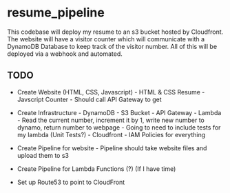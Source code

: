 # resume_pipeline

This codebase will deploy my resume to an s3 bucket hosted by Cloudfront. The website will have a visitor counter which will communicate with a DynamoDB Database to keep track of the visitor number. All of this will be deployed via a webhook and automated. 


## TODO
- Create Website (HTML, CSS, Javascript)
      - HTML & CSS Resume
      - Javscript Counter
          - Should call API Gateway to get 
          
- Create Infrastructure
      - DynamoDB
      - S3 Bucket
      - API Gateway
      - Lambda
          - Read the current number, increment it by 1, write new number to dynamo, return number to webpage
          - Going to need to include tests for my lambda (Unit Tests?)
      - Cloudfront
      - IAM Policies for everything
      
- Create Pipeline for website
      - Pipeline should take website files and upload them to s3
      
- Create Pipeline for Lambda Functions (?) (If I have time)

- Set up Route53 to point to CloudFront
